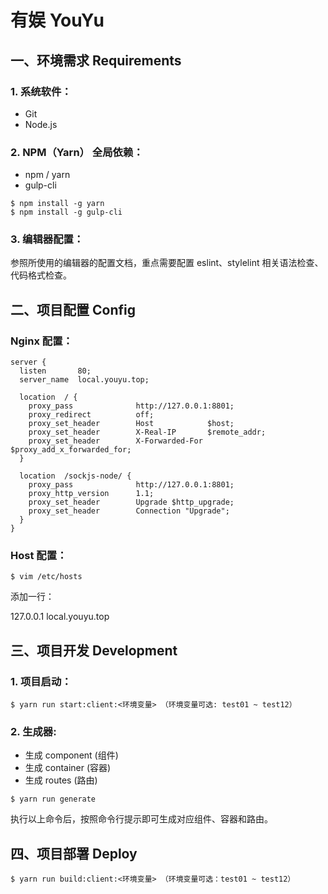 # 有娱 YouYu 

## 一、环境需求 Requirements

### 1. 系统软件：

* Git
* Node.js

### 2. NPM（Yarn） 全局依赖：

* npm / yarn
* gulp-cli

```
$ npm install -g yarn
$ npm install -g gulp-cli
```

### 3. 编辑器配置：

参照所使用的编辑器的配置文档，重点需要配置 eslint、stylelint 相关语法检查、代码格式检查。

## 二、项目配置 Config

### Nginx 配置：

```
server {
  listen       80;
  server_name  local.youyu.top;

  location  / {
    proxy_pass              http://127.0.0.1:8801;
    proxy_redirect          off;
    proxy_set_header        Host            $host;
    proxy_set_header        X-Real-IP       $remote_addr;
    proxy_set_header        X-Forwarded-For $proxy_add_x_forwarded_for;
  }

  location  /sockjs-node/ {
    proxy_pass              http://127.0.0.1:8801;
    proxy_http_version      1.1;
    proxy_set_header        Upgrade $http_upgrade;
    proxy_set_header        Connection "Upgrade";
  }
}
```

### Host 配置：

```
$ vim /etc/hosts
```

添加一行：

127.0.0.1 local.youyu.top

## 三、项目开发 Development

### 1. 项目启动：

```
$ yarn run start:client:<环境变量> （环境变量可选: test01 ~ test12）
```

### 2. 生成器:

* 生成 component (组件)
* 生成 container (容器)
* 生成 routes (路由)

```
$ yarn run generate
```

执行以上命令后，按照命令行提示即可生成对应组件、容器和路由。

## 四、项目部署 Deploy

```
$ yarn run build:client:<环境变量> （环境变量可选：test01 ~ test12）
```
